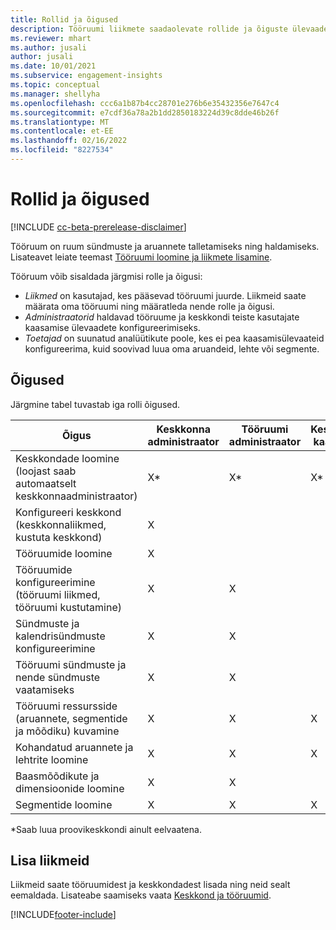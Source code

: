 ```yaml
---
title: Rollid ja õigused
description: Tööruumi liikmete saadaolevate rollide ja õiguste ülevaade.
ms.reviewer: mhart
ms.author: jusali
author: jusali
ms.date: 10/01/2021
ms.subservice: engagement-insights
ms.topic: conceptual
ms.manager: shellyha
ms.openlocfilehash: ccc6a1b87b4cc28701e276b6e35432356e7647c4
ms.sourcegitcommit: e7cdf36a78a2b1dd2850183224d39c8dde46b26f
ms.translationtype: MT
ms.contentlocale: et-EE
ms.lasthandoff: 02/16/2022
ms.locfileid: "8227534"
---
```

# <a name="roles-and-permissions"></a>Rollid ja õigused

[!INCLUDE [cc-beta-prerelease-disclaimer](includes/cc-beta-prerelease-disclaimer.md)]

Tööruum on ruum sündmuste ja aruannete talletamiseks ning haldamiseks. Lisateavet leiate teemast [Tööruumi loomine ja liikmete lisamine](create-workspace.md). 

Tööruum võib sisaldada järgmisi rolle ja õigusi:

- *Liikmed* on kasutajad, kes pääsevad tööruumi juurde. Liikmeid saate määrata oma tööruumi ning määratleda nende rolle ja õigusi. 
- *Administraatorid* haldavad tööruume ja keskkondi teiste kasutajate kaasamise ülevaadete konfigureerimiseks. 
- *Toetajad* on suunatud analüütikute poole, kes ei pea kaasamisülevaateid konfigureerima, kuid soovivad luua oma aruandeid, lehte või segmente.

## <a name="permissions"></a>Õigused
  
Järgmine tabel tuvastab iga rolli õigused. 

| Õigus | Keskkonna administraator | Tööruumi administraator | Keskkonna kaasautor | Tööruumi kaasautor | 
|--|--|--|--|--|
| Keskkondade loomine (loojast saab automaatselt keskkonnaadministraator) | X* | X* | X* | X* |  
| Konfigureeri keskkond (keskkonnaliikmed, kustuta keskkond) | X |  |  |  |  
| Tööruumide loomine | X |  |  |  |  
| Tööruumide konfigureerimine (tööruumi liikmed, tööruumi kustutamine) | X | X |  |  |  
| Sündmuste ja kalendrisündmuste konfigureerimine | X | X | |  |  
| Tööruumi sündmuste ja nende sündmuste vaatamiseks | X | X | |  |  
| Tööruumi ressursside (aruannete, segmentide ja mõõdiku) kuvamine| X | X | X | X |  
| Kohandatud aruannete ja lehtrite loomine | X | X | X | X |  
| Baasmõõdikute ja dimensioonide loomine| X | X |  |  |  
| Segmentide loomine| X | X | X | X |  

*Saab luua proovikeskkondi ainult eelvaatena. 

## <a name="add-members"></a>Lisa liikmeid

Liikmeid saate tööruumidest ja keskkondadest lisada ning neid sealt eemaldada. Lisateabe saamiseks vaata [Keskkond ja tööruumid](manage-environments-workspaces.md).


[!INCLUDE[footer-include](../includes/footer-banner.md)]
